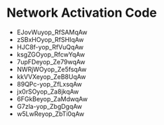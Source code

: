 # Network Activation Code
* EJovWuyop_RfSAMqAw
* zSBxHOyop_RfSHIqAw
* HJC8f-yop_RfVuQqAw
* ksgZGOyop_RfcwYqAw
* 7upFDeyop_Ze79wqAw
* NWRjWOyop_Ze5fsqAw
* kkVVXeyop_ZeB8UqAw
* 89QPc-yop_ZfLxsqAw
* jx0rSOyop_Za8jkqAw
* 6FGkBeyop_ZaMdwqAw
* G7zla-yop_ZbgDgqAw
* w5LwReyop_ZbTi0qAw